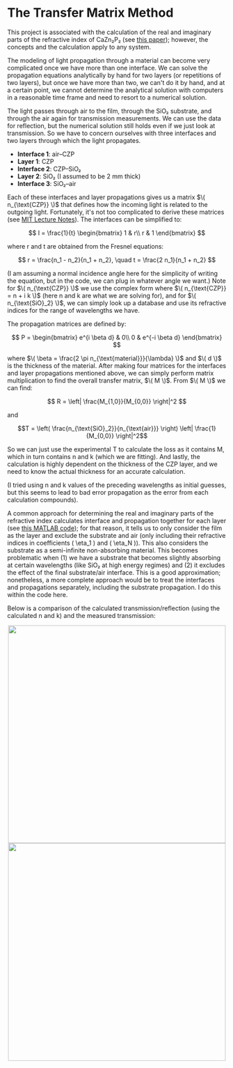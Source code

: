 # The Transfer Matrix Method

This project is associated with the calculation of the real and imaginary parts of the refractive index of CaZn₂P₂ (see [this paper](https://doi.org/10.1002/aenm.202402640)); however, the concepts and the calculation apply to any system.

The modeling of light propagation through a material can become very complicated once we have more than one interface. We can solve the propagation equations analytically by hand for two layers (or repetitions of two layers), but once we have more than two, we can't do it by hand, and at a certain point, we cannot determine the analytical solution with computers in a reasonable time frame and need to resort to a numerical solution.

The light passes through air to the film, through the SiO₂ substrate, and through the air again for transmission measurements. We can use the data for reflection, but the numerical solution still holds even if we just look at transmission. So we have to concern ourselves with three interfaces and two layers through which the light propagates.

- **Interface 1**: air–CZP
- **Layer 1**: CZP
- **Interface 2**: CZP–SiO₂
- **Layer 2**: SiO₂ (I assumed to be 2 mm thick)
- **Interface 3**: SiO₂–air

Each of these interfaces and layer propagations gives us a matrix $\( n_{\text{CZP}} \)$ that defines how the incoming light is related to the outgoing light. Fortunately, it's not too complicated to derive these matrices (see [MIT Lecture Notes](https://ocw.mit.edu/courses/3-024-electronic-optical-and-magnetic-properties-of-materials-spring-2013/bc1be0fe02cf4f8845cc7c8c5ed97008_MIT3_024S13_2012lec23.pdf)). The interfaces can be simplified to:

$$
I = \frac{1}{t} \begin{bmatrix}
1 & r\\
r & 1
\end{bmatrix}
$$

where r and t are obtained from the Fresnel equations:

$$
r = \frac{n_1 - n_2}{n_1 + n_2}, \quad t = \frac{2 n_1}{n_1 + n_2}
$$

(I am assuming a normal incidence angle here for the simplicity of writing the equation, but in the code, we can plug in whatever angle we want.) Note for $\( n_{\text{CZP}} \)$ we use the complex form where $\( n_{\text{CZP}} = n + i k \)$ (here n and k are what we are solving for), and for $\( n_{\text{SiO}_2} \)$, we can simply look up a database and use its refractive indices for the range of wavelengths we have.

The propagation matrices are defined by:

$$
P = \begin{bmatrix}
e^{i \beta d} & 0\\
0 & e^{-i \beta d}
\end{bmatrix}
$$

where $\( \beta = \frac{2 \pi n_{\text{material}}}{\lambda} \)$ and $\( d \)$ is the thickness of the material. After making four matrices for the interfaces and layer propagations mentioned above, we can simply perform matrix multiplication to find the overall transfer matrix, $\( M \)$. From $\( M \)$ we can find:

$$
R = \left| \frac{M_{1,0}}{M_{0,0}} \right|^2
$$

and

```math
T = \left( \frac{n_{\text{SiO}_2}}{n_{\text{air}}} \right) \left| \frac{1}{M_{0,0}} \right|^2
```

So we can just use the experimental T to calculate the loss as it contains M, which in turn contains n and k (which we are fitting). And lastly, the calculation is highly dependent on the thickness of the CZP layer, and we need to know the actual thickness for an accurate calculation.

(I tried using n and k values of the preceding wavelengths as initial guesses, but this seems to lead to bad error propagation as the error from each calculation compounds).

A common approach for determining the real and imaginary parts of the refractive index calculates interface and propagation together for each layer (see [this MATLAB code](https://www.mathworks.com/matlabcentral/fileexchange/50923-jreftran-a-layered-thin-film-transmission-and-reflection-coefficient-calculator)); for that reason, it tells us to only consider the film as the layer and exclude the substrate and air (only including their refractive indices in coefficients \( \eta_1 \) and \( \eta_N \)). This also considers the substrate as a semi-infinite non-absorbing material. This becomes problematic when (1) we have a substrate that becomes slightly absorbing at certain wavelengths (like SiO₂ at high energy regimes) and (2) it excludes the effect of the final substrate/air interface. This is a good approximation; nonetheless, a more complete approach would be to treat the interfaces and propagations separately, including the substrate propagation. I do this within the code here.

Below is a comparison of the calculated transmission/reflection (using the calculated n and k) and the measured transmission:

<div align="center">
    <img src="https://github.com/user-attachments/assets/74736398-a193-4cc9-9583-1f9e2b88248e" width="500">
</div>

<div align="center">
    <img src="https://github.com/user-attachments/assets/40f874a0-e81d-4a5a-9e1e-8f39bf72ee08" width="500">
</div>
